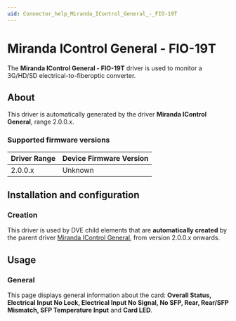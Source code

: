```yaml
---
uid: Connector_help_Miranda_IControl_General_-_FIO-19T
---
```


# Miranda IControl General - FIO-19T

The **Miranda IControl General - FIO-19T** driver is used to monitor a 3G/HD/SD electrical-to-fiberoptic converter.

## About

This driver is automatically generated by the driver **Miranda IControl General**, range 2.0.0.x.

### Supported firmware versions

| **Driver Range** | **Device Firmware Version** |
|------------------|-----------------------------|
| 2.0.0.x          | Unknown                     |

## Installation and configuration

### Creation

This driver is used by DVE child elements that are **automatically created** by the parent driver [Miranda IControl General](xref:Connector_help_Miranda_IControl_General), from version 2.0.0.x onwards.

## Usage

### General

This page displays general information about the card: **Overall Status, Electrical Input No Lock, Electrical Input No Signal, No SFP, Rear, Rear/SFP Mismatch, SFP Temperature Input** and **Card LED**.
